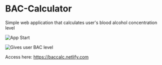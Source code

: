 # BAC-Calculator
Simple web application that calculates user's blood alcohol concentration level

![App Start](https://ibb.co/RcKzKZR)

![Gives user BAC level](https://ibb.co/RcKzKZR)

Access here: https://baccalc.netlify.com
